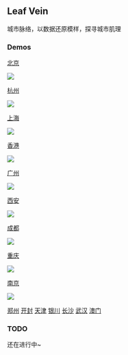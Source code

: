 ## Leaf Vein

城市脉络，以数据还原模样，探寻城市肌理

### Demos

[北京](https://96486d9b.github.io/leaf-vein/html/beijing.html)

![](./gif/beijing.gif)

[杭州](https://96486d9b.github.io/leaf-vein/html/hangzhou.html) 

![](./gif/hangzhou.gif)

[上海](https://96486d9b.github.io/leaf-vein/html/shanghai.html)

![](./gif/shanghai.gif)

[香港](https://96486d9b.github.io/leaf-vein/html/hongkong.html)

![](./gif/hongkong.gif)

[广州](https://96486d9b.github.io/leaf-vein/html/guangzhou.html)

![](./gif/guangzhou.gif)

[西安](https://96486d9b.github.io/leaf-vein/html/xian.html)

![](./gif/xian.gif)

[成都](https://96486d9b.github.io/leaf-vein/html/chengdu.html)

![](./gif/chengdu.gif)

[重庆](https://96486d9b.github.io/leaf-vein/html/chongqing.html)

![](./gif/chongqing.gif)

[南京](https://96486d9b.github.io/leaf-vein/html/nanjing.html)

![](./gif/nanjing.gif)

[郑州](https://96486d9b.github.io/leaf-vein/html/zhengzhou.html)
[开封](https://96486d9b.github.io/leaf-vein/html/kaifeng.html)
[天津](https://96486d9b.github.io/leaf-vein/html/tianjin.html)
[银川](https://96486d9b.github.io/leaf-vein/html/yinchuan.html)
[长沙](https://96486d9b.github.io/leaf-vein/html/changsha.html)
[武汉](https://96486d9b.github.io/leaf-vein/html/wuhan.html)
[澳门](https://96486d9b.github.io/leaf-vein/html/aomen.html)

### TODO
还在进行中~
